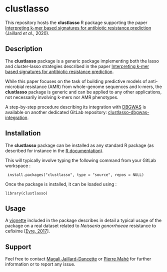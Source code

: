 # clustlasso

This repository hosts the **clustlasso** R package supporting the paper [Interpreting k-mer based signatures for antibiotic resistance prediction](https://academic.oup.com/gigascience) (Jaillard *et al.*, 2020).

## Description

The **clustlasso** package is a generic package implementing both the lasso and cluster-lasso strategies described in the paper [Interpreting k-mer based signatures for antibiotic resistance prediction](https://academic.oup.com/gigascience).

While this paper focuses on the task of building predictive models of anti-microbial resistance (AMR) from whole-genome sequences and k-mers, the **clustlasso** package is generic and can be applied to any other applications, not necessarily involving k-mers nor AMR phenotypes.

 A step-by-step procedure describing its integration with [DBGWAS](https://gitlab.com/leoisl/dbgwas) is available on another dedicated GitLab repository: [clustlasso-dbgwas-integration](https://gitlab.com/biomerieux-data-science/clustlasso-dbgwas-integration).

## Installation 
The **clustlasso** package can be installed as any standard R package (as described for instance in the [R documentation](https://cran.r-project.org/doc/manuals/r-release/R-admin.html#Installing-packages)).

This will typically involve typing the following command from your GitLab workspace :  

` install.packages("clustlasso", type = "source", repos = NULL)`

Once the package is installed, it can be loaded using : 

`library(clustlasso)`

## Usage

A [vignette](https://gitlab.com/biomerieux-data-science/clustlasso/-/blob/master/vignettes/vignette.pdf) included in the package describes in detail a typical usage of the package on a real dataset related to *Neisseria gonorrhoeae* resistance to cefixime [[Eyre, 2017](https://pubmed.ncbi.nlm.nih.gov/28333355/)]. 

## Support

Feel free to contact [Magali Jaillard-Dancette](mailto:magali.jaillard-dancette@biomerieux.com) or [Pierre Mahé](mailto:pierre.mahe@biomerieux.com) for further information or to report any issue.


 

